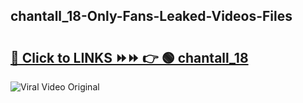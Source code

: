 
 ## chantall_18-Only-Fans-Leaked-Videos-Files

# <h2><a href="https://mediaupload.pro?chantall_18">🔗 Click to LINKS ⏩⏩ 👉 🟢 chantall_18 </a></h2>

<a href="https://mediaupload.pro?chantall_18" rel="nofollow" data-target="animated-image.originalLink"><img src="https://i.ibb.co.com/xMMVF88/686577567.gif" alt="Viral Video Original" style="max-width: 100%; display: inline-block;" data-target="animated-image.originalImage"></a>